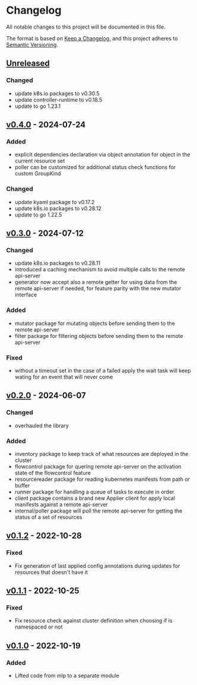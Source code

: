 # Changelog

All notable changes to this project will be documented in this file.

The format is based on [Keep a Changelog](https://keepachangelog.com/en/1.1.0/),
and this project adheres to [Semantic Versioning](https://semver.org/spec/v2.0.0.html).

## [Unreleased]

### Changed

- update k8s.io packages to v0.30.5
- update controller-runtime to v0.18.5
- update to go 1.23.1

## [v0.4.0] - 2024-07-24

### Added

- explicit dependencies declaration via object annotation for object in the current resource set
- poller can be customized for additional status check functions for custom GroupKind

### Changed

- update kyaml package to v0.17.2
- update k8s.io packages to v0.28.12
- update to go 1.22.5

## [v0.3.0] - 2024-07-12

### Changed

- update k8s.io packages to v0.28.11
- introduced a caching mechanism to avoid multiple calls to the remote api-server
- generator now accept also a remote getter for using data from the remote api-server if needed, for feature
	parity with the new mutator interface

### Added

- mutator package for mutating objects before sending them to the remote api-server
- filter package for filtering objects before sending them to the remote api-server

### Fixed

- without a timeout set in the case of a failed apply the wait task will keep wating for an event that will never come

## [v0.2.0] - 2024-06-07

### Changed

- overhauled the library

### Added

- inventory package to keep track of what resources are deployed in the cluster
- flowcontrol package for quering remote api-server on the activation state of the flowcontrol feature
- resourcereader package for reading kubernetes manifests from path or buffer
- runner package for handling a queue of tasks to execute in order
- client package contains a brand new Applier client for apply local manifests against a remote api-server
- internal/poller package will poll the remote api-server for getting the status of a set of resources

## [v0.1.2] - 2022-10-28

### Fixed

- Fix generation of last applied config annotations during updates for resources that doesn't have it

## [v0.1.1] - 2022-10-25

### Fixed

- Fix resource check against cluster definition when choosing if is namespaced or not

## [v0.1.0] - 2022-10-19

### Added

- Lifted code from mlp to a separate module

[Unreleased]: https://github.com/mia-platform/jpl/compare/v0.4.0...HEAD
[v0.4.0]: https://github.com/mia-platform/jpl/compare/v0.3.0...v0.4.0
[v0.3.0]: https://github.com/mia-platform/jpl/compare/v0.2.0...v0.3.0
[v0.2.0]: https://github.com/mia-platform/jpl/compare/v0.1.2...v0.2.0
[v0.1.2]: https://github.com/mia-platform/jpl/compare/v0.1.1...v0.1.2
[v0.1.1]: https://github.com/mia-platform/jpl/compare/v0.1.0...v0.1.1
[v0.1.0]: https://github.com/mia-platform/jpl/releases/tag/v0.1.0
